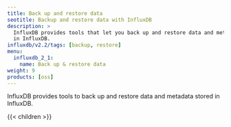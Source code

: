 ```yaml
---
title: Back up and restore data
seotitle: Backup and restore data with InfluxDB
description: >
  InfluxDB provides tools that let you back up and restore data and metadata stored
  in InfluxDB.
influxdb/v2.2/tags: [backup, restore]
menu:
  influxdb_2_1:
    name: Back up & restore data
weight: 9
products: [oss]
---
```


InfluxDB provides tools to back up and restore data and metadata stored in InfluxDB.

{{< children >}}
